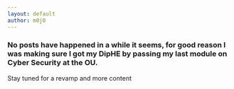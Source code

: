 ```yaml
---
layout: default
author: m0j0
---
```


### No posts have happened in a while it seems, for good reason I was making sure I got my DipHE by passing my last module on Cyber Security at the OU.
Stay tuned for a revamp and more content